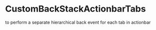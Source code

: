 CustomBackStackActionbarTabs
============================

 to perform a separate hierarchical back event for each tab in actionbar
